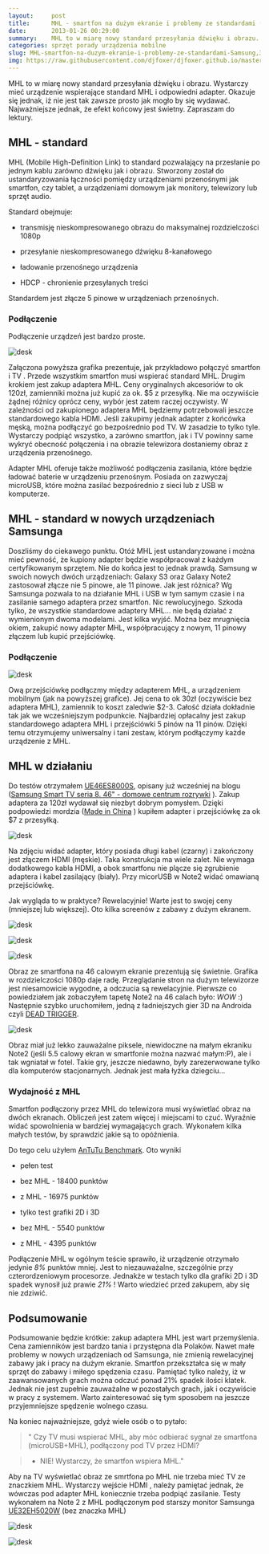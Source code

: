 ```yaml
---
layout:     post
title:      MHL - smartfon na dużym ekranie i problemy ze standardami (Samsung)
date:       2013-01-26 00:29:00
summary:    MHL to w miarę nowy standard przesyłania dźwięku i obrazu. Wystarczy mieć urządzenie wspierające standard MHL i odpowiedni adapter. Okazuje się jednak, iż nie jest tak zawsze prosto jak mogło by się wydawać. Najważniejsze jednak, że efekt końcowy jest świetny.  Zapraszam do lektury.MHL - standardMHL (Mobile High-Definition Link) to standard pozwalający na przesłanie po jednym kablu zarówno dźwięku...
categories: sprzęt porady urządzenia mobilne
slug: MHL-smartfon-na-duzym-ekranie-i-problemy-ze-standardami-Samsung,38838.html
img: https://raw.githubusercontent.com/djfoxer/djfoxer.github.io/master/_img/2013-1-26-_122_/g_-_-x-_-_-_x20130125212611_0.png
---
```




MHL to w miarę nowy standard przesyłania dźwięku i obrazu. Wystarczy mieć urządzenie wspierające standard MHL i odpowiedni adapter. Okazuje się jednak, iż nie jest tak zawsze prosto jak mogło by się wydawać. Najważniejsze jednak, że efekt końcowy jest świetny.  Zapraszam do lektury.



## MHL - standard


MHL (Mobile High-Definition Link) to standard pozwalający na przesłanie po jednym kablu zarówno dźwięku jak i obrazu. Stworzony został do ustandaryzowania łączności pomiędzy urządzeniami przenośnymi jak smartfon, czy tablet, a urządzeniami domowym jak monitory, telewizory lub sprzęt audio. 

Standard obejmuje:



  * transmisję nieskompresowanego obrazu do maksymalnej rozdzielczości 1080p

  * przesyłanie nieskompresowanego  dźwięku 8-kanałowego

  * ładowanie przenośnego urządzenia

  * HDCP - chronienie przesyłanych treści



Standardem jest złącze 5 pinowe w urządzeniach przenośnych.



### Podłączenie


Podłączenie urządzeń jest bardzo proste. 



![desk](https://raw.githubusercontent.com/djfoxer/djfoxer.github.io/master/_img/2013-1-26-_122_/g_-_-x-_-_-_x20130125212611_0.png)



Załączona powyższa grafika prezentuje, jak przykładowo połączyć smartfon i TV . Przede wszystkim smartfon musi wspierać standard MHL. Drugim krokiem jest zakup adaptera MHL. Ceny oryginalnych akcesoriów to ok 120zł, zamienniki można już kupić za ok. $5 z przesyłką. Nie ma oczywiście żądnej różnicy oprócz ceny, wybór jest zatem raczej oczywisty. W zależności od zakupionego adaptera MHL będziemy potrzebowali jeszcze standardowego kabla HDMI. Jeśli zakupimy jednak adapter z końcówka męską, można podłączyć go bezpośrednio pod TV. W zasadzie to tylko tyle. Wystarczy podpiąć wszystko, a zarówno smartfon, jak i  TV powinny same wykryć obecność połączenia i na obrazie telewizora dostaniemy obraz z urządzenia przenośnego.

Adapter MHL oferuje także możliwość podłączenia zasilania, które będzie ładować baterie w urządzeniu przenośnym. Posiada on zazwyczaj microUSB, które można zasilać bezpośrednio z sieci lub z USB w komputerze.



## MHL - standard w nowych urządzeniach Samsunga


Doszliśmy do ciekawego punktu. Otóż MHL jest ustandaryzowane i można mieć pewność, że kupiony adapter będzie współpracował z każdym certyfikowanym sprzętem. Nie do końca jest to jednak prawdą. Samsung w swoich nowych dwóch urządzeniach: Galaxy S3 oraz Galaxy Note2 zastosował złącze nie 5 pinowe, ale 11 pinowe. Jak jest różnica? Wg Samsunga pozwala to na działanie MHL i USB w tym samym czasie i na zasilanie samego adaptera przez smartfon. Nic rewolucyjnego. Szkoda tylko, że wszystkie standardowe adaptery MHL... nie będą działać z wymienionym dwoma modelami. 
Jest kilka wyjść. Można bez mrugnięcia okiem, zakupić nowy adapter MHL, współpracujący z nowym, 11 pinowy złączem lub kupić przejściówkę. 



### Podłączenie





![desk](https://raw.githubusercontent.com/djfoxer/djfoxer.github.io/master/_img/2013-1-26-_122_/g_-_-x-_-_-_x20130125212635_0.png)



Ową przejściówkę podłączmy między adapterem MHL, a urządzeniem mobilnym (jak na powyższej grafice). Jej cena to ok 30zł (oczywiście bez adaptera MHL), zamiennik to koszt zaledwie $2-3. Całość działa dokładnie tak jak we wcześniejszym podpunkcie. Najbardziej opłacalny jest zakup standardowego adaptera MHL i przejściówki 5 pinów na 11 pinów. Dzięki temu otrzymujemy uniwersalny  i tani zestaw, którym podłączymy każde urządzenie z MHL.



## MHL w działaniu



Do testów otrzymałem [UE46ES8000S](http://www.samsung.com/pl/consumer/tv-audio-video/televisions/led/UE46ES8000SXXH),  opisany już wcześniej na blogu ([Samsung Smart TV seria 8. 46" - domowe centrum rozrywki](http://www.dobreprogramy.pl/djfoxer/Samsung-Smart-TV-seria--domowe-centrum-rozrywki,38262.html) ). Zakup adaptera za 120zł wydawał się niezbyt dobrym pomysłem. Dzięki podpowiedzi mordzia ([Made in China](http://www.dobreprogramy.pl/mordzio/Made-in-China,38447.html) ) kupiłem adapter i przejściówkę za ok $7 z przesyłką. 



![desk](https://raw.githubusercontent.com/djfoxer/djfoxer.github.io/master/_img/2013-1-26-_122_/g_-_-x-_-_-_x20130125230606_0.jpg)



Na zdjęciu widać adapter, który posiada długi kabel (czarny) i zakończony jest złączem HDMI (męskie). Taka konstrukcja ma wiele zalet. Nie wymaga dodatkowego kabla HDMI, a obok smartfonu nie plącze się zgrubienie adaptera i kabel zasilający (biały). Przy micorUSB w Note2 widać omawianą przejściówkę.

Jak wygląda to w praktyce? Rewelacyjnie! Warte jest to swojej ceny (mniejszej lub większej).
Oto kilka screenów z zabawy z dużym ekranem.



![desk](https://raw.githubusercontent.com/djfoxer/djfoxer.github.io/master/_img/2013-1-26-_122_/g_-_-x-_-_-_x20130125230631_0.jpg)




![desk](https://raw.githubusercontent.com/djfoxer/djfoxer.github.io/master/_img/2013-1-26-_122_/g_-_-x-_-_-_x20130125230618_0.jpg)




![desk](https://raw.githubusercontent.com/djfoxer/djfoxer.github.io/master/_img/2013-1-26-_122_/g_-_-x-_-_-_x20130125230700_0.jpg)




Obraz ze smartfona na 46 calowym ekranie prezentują się świetnie. Grafika w rozdzielczości 1080p daje radę. Przeglądanie stron na dużym telewizorze jest niesamowicie wygodne, a  odczucia są rewelacyjnie. Pierwsze co powiedziałem jak zobaczyłem tapetę Note2 na 46 calach było:  *WOW*  :) Następnie szybko uruchomiłem, jedną z ładniejszych gier 3D na Androida czyli [DEAD TRIGGER](https://play.google.com/store/apps/details?id=com.madfingergames.deadtrigger&hl=pl).  



![desk](https://raw.githubusercontent.com/djfoxer/djfoxer.github.io/master/_img/2013-1-26-_122_/g_-_-x-_-_-_x20130125230644_0.jpg)



Obraz miał już lekko zauważalne piksele, niewidoczne na małym ekraniku Note2 (jeśli 5.5 calowy ekran w smartfonie można nazwać małym:P), ale i tak wgniatał w fotel. Takie gry, jeszcze niedawno, były zarezerwowane tylko dla komputerów stacjonarnych. Jednak jest mała łyżka dziegciu...



### Wydajność z MHL


Smartfon podłączony przez MHL do telewizora musi wyświetlać obraz na dwóch ekranach. Obliczeń jest zatem więcej i miejscami to czuć. Wyraźnie widać spowolnienia w bardziej wymagających grach. Wykonałem kilka małych testów, by sprawdzić jakie są to opóźnienia.

Do tego celu użyłem [AnTuTu Benchmark](https://play.google.com/store/apps/details?id=com.antutu.ABenchMark&hl=pl).  Oto wyniki



  * pełen test




  * bez MHL - 18400 punktów

  * z MHL - 16975 punktów






  * tylko test grafiki 2D i 3D




  * bez MHL - 5540 punktów

  * z MHL - 4395 punktów









Podłączenie MHL w ogólnym teście sprawiło, iż urządzenie otrzymało jedynie  *8%*  punktów mniej. Jest to niezauważalne, szczególnie przy czterordzeniowym procesorze. Jednakże w testach tylko dla grafiki 2D i 3D spadek wynosił już prawie  *21%* ! Warto wiedzieć przed zakupem, aby się nie zdziwić. 



## Podsumowanie


Podsumowanie będzie krótkie: zakup adaptera MHL jest wart przemyślenia. Cena zamienników jest bardzo tania i przystępna dla Polaków. Nawet małe problemy w nowych urządzeniach od Samsunga, nie zmienią rewelacyjnej zabawy jak i pracy na dużym ekranie. Smartfon przekształca się w mały sprzęt do zabawy i miłego spędzenia czasu. Pamiętać tylko należy, iż w zaawansowanych grach można odczuć ponad 21% spadek ilości klatek. Jednak nie jest zupełnie zauważalne w pozostałych grach, jak i oczywiście w pracy z systemem. Warto zainteresować się tym sposobem na jeszcze przyjemniejsze spędzenie wolnego czasu.

Na koniec najważniejsze, gdyż wiele osób o to pytało:


> " Czy TV musi wspierać MHL, aby móc odbierać sygnał ze smartfona (microUSB+MHL), podłączony pod TV przez HDMI?



> - NIE! Wystarczy, że smartfon wspiera MHL."


Aby na TV wyświetlać obraz ze smrtfona po MHL nie trzeba mieć TV ze znaczkiem MHL. Wystarczy wejście HDMI , należy pamiętać jednak, że wówczas pod adapter MHL koniecznie trzeba podpiąć zasilanie. Testy wykonałem na Note 2 z MHL podłączonym pod starszy monitor Samsunga [UE32EH5020W](http://www.samsung.com/pl/support/model/UE32EH5020WXXH)  (bez znaczka MHL)



![desk](https://raw.githubusercontent.com/djfoxer/djfoxer.github.io/master/_img/2013-1-26-_122_/g_-_-x-_-_-_x20130603214550_0.jpg)



![desk](https://raw.githubusercontent.com/djfoxer/djfoxer.github.io/master/_img/2013-1-26-_122_/g_-_-x-_-_-_x20130603214555_0.jpg)

